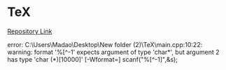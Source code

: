 # TeX
[Repository Link](https://github.com/Tariqul-huda/TeX)

error: C:\Users\Madao\Desktop\New folder (2)\TeX\main.cpp:10:22: warning: format '%[^-1' expects argument of type 'char*', but argument 2 has type 'char (*)[10000]' [-Wformat=]
     scanf("%[^-1]",&s);

